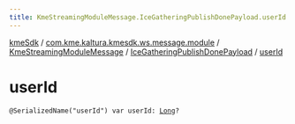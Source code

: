 ```yaml
---
title: KmeStreamingModuleMessage.IceGatheringPublishDonePayload.userId - kmeSdk
---
```


[kmeSdk](../../../index.html) / [com.kme.kaltura.kmesdk.ws.message.module](../../index.html) / [KmeStreamingModuleMessage](../index.html) / [IceGatheringPublishDonePayload](index.html) / [userId](./user-id.html)

# userId

`@SerializedName("userId") var userId: `[`Long`](https://kotlinlang.org/api/latest/jvm/stdlib/kotlin/-long/index.html)`?`